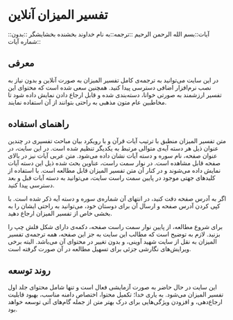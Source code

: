 # تفسیر المیزان آنلاین

::آیات::بسم الله الرحمن الرحیم
::ترجمه::به نام خداوند بخشنده بخشایشگر
::بدون شماره آیات::

## معرفی

در این سایت می‌توانید به ترجمه‌ی کامل تفسیر المیزان به صورت آنلاین و بدون نیاز به نصب نرم‌افزار اضافی دسترسی پیدا کنید. همچنین سعی شده است که محتوای این تفسیر ارزشمند به صورتی خوانا، دسته‌بندی شده و قابل ارجاع دادن نمایش داده شود تا مخاطبین عام متون مذهبی به راحتی بتوانند از آن استفاده نمایند.

## راهنمای استفاده

متن تفسیر المیزان منطبق با ترتیب آیات قرآن و با رویکرد بیان مباحث تفسیری در چندین عنوان ذیل هر دسته آیه‌ی متوالی مرتبط به یکدیگر تنظیم شده است. در این سایت، در عنوان صفحه، نام سوره و دسته آیات نشان داده می‌شود. متن عربی آیات نیز در بالای صفحه قابل مشاهده است. در نوار سمت راست، عناوین بحث شده ذیل این دسته آیات نمایش داده می‌شوند و در کنار آن متن تفسیر المیزان قابل مطالعه است. با استفاده از کلیدهای جهتی موجود در پایین سمت راست سایت، می‌توانید به دسته آیات قبل و بعد دسترسی پیدا کنید.

اگر به آدرس صفحه دقت کنید، در انتهای آن شماره‌ی سوره و دسته آیه ذکر شده است. با کپی کردن آدرس صفحه و ارسال آن برای دوستان خود، می‌توانید به راحتی ایشان را به بخشی خاص از تفسیر المیزان ارجاع دهید.

برای شروع مطالعه، از پایین نوار سمت راست صفحه، دکمه‌ی دارای شکل فلش چپ را بزنید. لازم به توضیح است که مطالب این سایت به جز این صفحه، همه ترجمه‌ی تفسیر المیزان به نقل از سایت شهید آوینی، و بدون تغییر در محتوای آن می‌باشد. البته برخی ویرایش‌های نگارشی جزئی برای تسهیل مطالعه در آن صورت گرفته است.

## روند توسعه

این سایت در حال حاضر به صورت آزمایشی فعال است و تنها شامل محتوای جلد اول تفسیر المیزان می‌شود. به یاری خدا؛ تکمیل محتوا، اختصاص دامنه مناسب، بهبود قابلیت ارجاع‌دهی، و افزودن ویژگی‌هایی برای درک بهتر متن از جمله گام‌های آتی توسعه خواهد بود.

